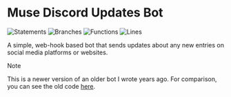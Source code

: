 # Muse Discord Updates Bot

![Statements](https://img.shields.io/badge/statements-82.76%25-yellow.svg?style=flat)
![Branches](https://img.shields.io/badge/branches-83.63%25-yellow.svg?style=flat)
![Functions](https://img.shields.io/badge/functions-90.56%25-brightgreen.svg?style=flat)
![Lines](https://img.shields.io/badge/lines-82.76%25-yellow.svg?style=flat)

A simple, web-hook based bot that sends updates about any new entries on social media platforms or websites.

> [!NOTE]  
> This is a newer version of an older bot I wrote years ago. For comparison, you can see the old code [here](https://github.com/ncla/muse-data-bank).
